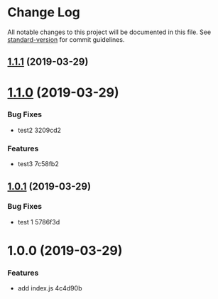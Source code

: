 # Change Log

All notable changes to this project will be documented in this file. See [standard-version](https://github.com/conventional-changelog/standard-version) for commit guidelines.

## [1.1.1](/compare/v1.1.0...v1.1.1) (2019-03-29)



# [1.1.0](/compare/v1.0.1...v1.1.0) (2019-03-29)


### Bug Fixes

* test2 3209cd2


### Features

* test3 7c58fb2



## [1.0.1](/compare/v1.0.0...v1.0.1) (2019-03-29)


### Bug Fixes

* test 1 5786f3d



# 1.0.0 (2019-03-29)


### Features

* add index.js 4c4d90b
